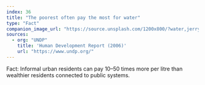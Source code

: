 ```yaml
---
index: 36
title: "The poorest often pay the most for water"
type: "Fact"
companion_image_url: "https://source.unsplash.com/1200x800/?water,jerrycan,vendor,community"
sources:
  - org: "UNDP"
    title: 'Human Development Report (2006)'
    url: "https://www.undp.org/"
---
```

Fact: Informal urban residents can pay 10–50 times more per litre than wealthier residents connected to public systems.
